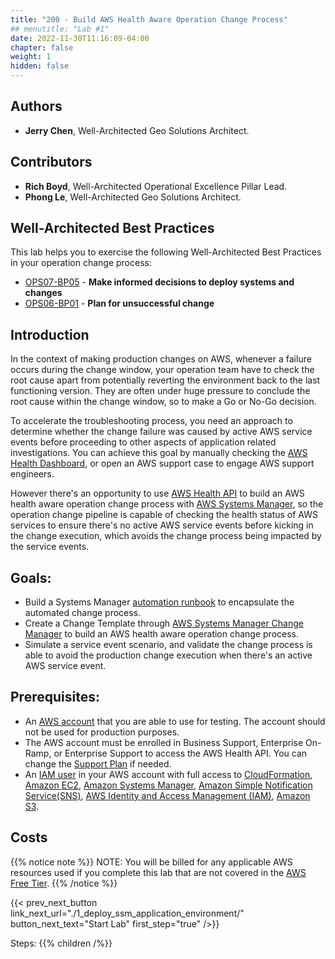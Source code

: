 ```yaml
---
title: "200 - Build AWS Health Aware Operation Change Process"
## menutitle: "Lab #1"
date: 2022-11-30T11:16:09-04:00
chapter: false
weight: 1
hidden: false
---
```


## Authors
* **Jerry Chen**, Well-Architected Geo Solutions Architect.

## Contributors
* **Rich Boyd**, Well-Architected Operational Excellence Pillar Lead.
* **Phong Le**, Well-Architected Geo Solutions Architect.

## Well-Architected Best Practices

This lab helps you to exercise the following Well-Architected Best Practices in your operation change process:

* [OPS07-BP05](https://docs.aws.amazon.com/wellarchitected/latest/framework/ops_ready_to_support_informed_deploy_decisions.html) - **Make informed decisions to deploy systems and changes**
* [OPS06-BP01](https://docs.aws.amazon.com/wellarchitected/latest/framework/ops_mit_deploy_risks_plan_for_unsucessful_changes.html) - **Plan for unsuccessful change**


## Introduction

In the context of making production changes on AWS, whenever a failure occurs during the change window, your operation team have to check the root cause apart from potentially reverting the environment back to the last functioning version. They are often under huge pressure to conclude the root cause within the change window, so to make a Go or No-Go decision.

To accelerate the troubleshooting process, you need an approach to determine whether the change failure was caused by active AWS service events before proceeding to other aspects of application related investigations. You can achieve this goal by manually checking the [AWS Health Dashboard](https://health.aws.amazon.com/health), or open an AWS support case to engage AWS support engineers. 

However there's an opportunity to use [AWS Health API](https://docs.aws.amazon.com/health/latest/ug/health-api.html) to build an AWS health aware operation change process with [AWS Systems Manager](https://docs.aws.amazon.com/systems-manager/latest/userguide/what-is-systems-manager.html), so the operation change pipeline is capable of checking the health status of AWS services to ensure there's no active AWS service events before kicking in the change execution, which avoids the change process being impacted by the service events.

## Goals: 

* Build a Systems Manager [automation runbook](https://docs.aws.amazon.com/systems-manager/latest/userguide/automation-documents.html) to encapsulate the automated change process.
* Create a Change Template through [AWS Systems Manager Change Manager](https://docs.aws.amazon.com/systems-manager/latest/userguide/change-manager.html) to build an AWS health aware operation change process. 
* Simulate a service event scenario, and validate the change process is able to avoid the production change execution when there's an active AWS service event.



## Prerequisites:

* An [AWS account](https://portal.aws.amazon.com/gp/aws/developer/registration/index.html) that you are able to use for testing. The account should not be used for production purposes.
* The AWS account must be enrolled in Business Support, Enterprise On-Ramp, or Enterprise Support to access the AWS Health API. You can change the [Support Plan](https://aws.amazon.com/premiumsupport/knowledge-center/change-support-plan/) if needed.
* An [IAM user](https://docs.aws.amazon.com/IAM/latest/UserGuide/id_users.html) in your AWS account with full access to [CloudFormation](https://aws.amazon.com/cloudformation/), [Amazon EC2](https://aws.amazon.com/ec2/), [Amazon Systems Manager](https://aws.amazon.com/systems-manager/), [Amazon Simple Notification Service(SNS)](https://aws.amazon.com/sns/), [AWS Identity and Access Management (IAM)](https://aws.amazon.com/iam/), [Amazon S3](https://aws.amazon.com/s3/).

## Costs

{{% notice note %}}
NOTE: You will be billed for any applicable AWS resources used if you complete this lab that are not covered in the [AWS Free Tier](https://aws.amazon.com/free/).
{{% /notice %}}

{{< prev_next_button link_next_url="./1_deploy_ssm_application_environment/" button_next_text="Start Lab" first_step="true" />}}

Steps:
{{% children  /%}}
